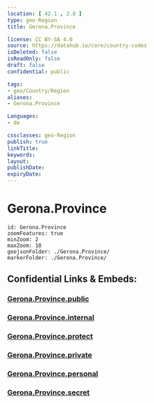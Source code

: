 ```yaml
---
location: [ 42.1 , 2.8 ] 
type: geo-Region
title: Gerona.Province

license: CC BY-SA 4.0
source: https://datahub.io/core/country-codes
isDeleted: false
isReadOnly: false
draft: false
confidential: public

tags:
- geo/Country/Region
aliases:
- Gerona.Province

Languages:
- de

cssclasses: geo-Region
publish: true
linkTitle: 
keywords: 
layout: 
publishDate: 
expiryDate: 
---
```


# Gerona.Province

```leaflet
id: Gerona.Province
zoomFeatures: true 
minZoom: 2 
maxZoom: 18
geojsonFolder: ./Gerona.Province/
markerFolder: ./Gerona.Province/
```


## Confidential Links & Embeds: 

### [Gerona.Province.public](/_public/\Earth\Continent\Europe\Europe~South\Spain\Provinces~Spain\Catalunya\counties~CataluñaGerona.Province.public.md) 

### [Gerona.Province.internal](/_internal/\Earth\Continent\Europe\Europe~South\Spain\Provinces~Spain\Catalunya\counties~CataluñaGerona.Province.internal.md) 

### [Gerona.Province.protect](/_protect/\Earth\Continent\Europe\Europe~South\Spain\Provinces~Spain\Catalunya\counties~CataluñaGerona.Province.protect.md) 

### [Gerona.Province.private](/_private/\Earth\Continent\Europe\Europe~South\Spain\Provinces~Spain\Catalunya\counties~CataluñaGerona.Province.private.md) 

### [Gerona.Province.personal](/_personal/\Earth\Continent\Europe\Europe~South\Spain\Provinces~Spain\Catalunya\counties~CataluñaGerona.Province.personal.md) 

### [Gerona.Province.secret](/_secret/\Earth\Continent\Europe\Europe~South\Spain\Provinces~Spain\Catalunya\counties~CataluñaGerona.Province.secret.md)

